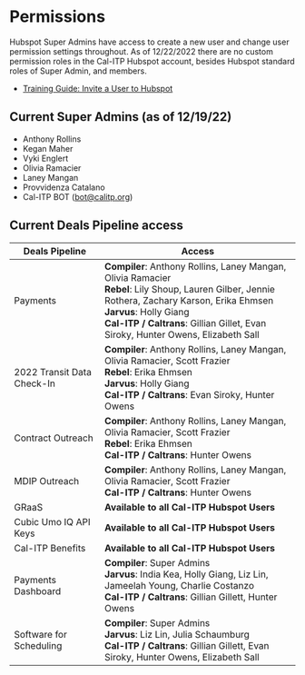 # Permissions

Hubspot Super Admins have access to create a new user and change user permission settings throughout. As of 12/22/2022 there are no custom permission roles in the Cal-ITP Hubspot account, besides Hubspot standard roles of Super Admin, and members.

- [Training Guide: Invite a User to Hubspot](/admin/permissions/invite-a-user)

## Current Super Admins (as of 12/19/22)

- Anthony Rollins
- Kegan Maher
- Vyki Englert
- Olivia Ramacier
- Laney Mangan
- Provvidenza Catalano
- Cal-ITP BOT (bot@calitp.org)

## Current Deals Pipeline access

| Deals Pipeline | Access |
| ------- | --------------------------- |
| Payments | **Compiler**: Anthony Rollins, Laney Mangan, Olivia Ramacier<br> **Rebel**: Lily Shoup, Lauren Gilber, Jennie Rothera, Zachary Karson, Erika Ehmsen<br> **Jarvus**: Holly Giang<br> **Cal-ITP / Caltrans**: Gillian Gillet, Evan Siroky, Hunter Owens, Elizabeth Sall |
| 2022 Transit Data Check-In | **Compiler**: Anthony Rollins, Laney Mangan, Olivia Ramacier, Scott Frazier<br> **Rebel**: Erika Ehmsen<br> **Jarvus**: Holly Giang<br> **Cal-ITP / Caltrans**: Evan Siroky, Hunter Owens |
| Contract Outreach | **Compiler**: Anthony Rollins, Laney Mangan, Olivia Ramacier, Scott Frazier<br> **Rebel**: Erika Ehmsen<br> **Cal-ITP / Caltrans**: Hunter Owens |
| MDIP Outreach | **Compiler**: Anthony Rollins, Laney Mangan, Olivia Ramacier, Scott Frazier<br> **Cal-ITP / Caltrans**: Hunter Owens |
|GRaaS | **Available to all Cal-ITP Hubspot Users**| 
|Cubic Umo IQ API Keys | **Available to all Cal-ITP Hubspot Users**|
|Cal-ITP Benefits | **Available to all Cal-ITP Hubspot Users**|
| Payments Dashboard | **Compiler**: Super Admins<br> **Jarvus**: India Kea, Holly Giang, Liz Lin, Jameelah Young, Charlie Costanzo<br> **Cal-ITP / Caltrans**: Gillian Gillett, Hunter Owens |
| Software for Scheduling | **Compiler**: Super Admins<br> **Jarvus**: Liz Lin, Julia Schaumburg<br> **Cal-ITP / Caltrans**: Gillian Gillett, Evan Siroky, Hunter Owens, Elizabeth Sall

